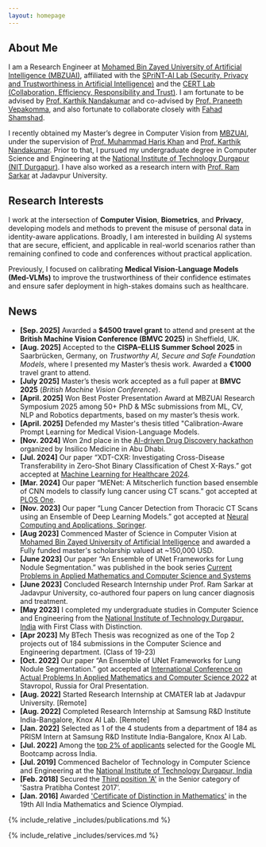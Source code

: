 ```yaml
---
layout: homepage
---
```


## About Me

I am a Research Engineer at [Mohamed Bin Zayed University of Artificial Intelligence (MBZUAI)](https://mbzuai.ac.ae/), affiliated with the [SPriNT-AI Lab (Security, Privacy and Trustworthiness in Artificial Intelligence)](https://www.sprintai.org/) and the [CERT Lab (Collaboration, Efficiency, Responsibility and Trust)](https://github.com/CERT-Lab). I am fortunate to be advised by [Prof. Karthik Nandakumar](https://cse.msu.edu/~nandakum/) and co-advised by [Prof. Praneeth Vepakomma](https://sites.mit.edu/praneeth/), and also fortunate to collaborate closely with [Fahad Shamshad](https://fahadshamshad.github.io).

I recently obtained my Master’s degree in Computer Vision from [MBZUAI](https://mbzuai.ac.ae/), under the supervision of [Prof. Muhammad Haris Khan](https://mbzuai.ac.ae/study/faculty/muhammad-haris-khan/) and [Prof. Karthik Nandakumar](https://cse.msu.edu/~nandakum/). Prior to that, I pursued my undergraduate degree in Computer Science and Engineering at the [National Institute of Technology Durgapur (NIT Durgapur)](https://nitdgp.ac.in/). I have also worked as a research intern with [Prof. Ram Sarkar](https://scholar.google.com/citations?user=bDj0BUEAAAAJ&hl=en) at Jadavpur University.


<!-- I am passionate about Computer Vision, Trustworthy Machine Learning, reading books, Cubing, and Basketball. -->

## Research Interests

I work at the intersection of **Computer Vision**, **Biometrics**, and **Privacy**, developing models and methods to prevent the misuse of personal data in identity-aware applications. Broadly, I am interested in building AI systems that are secure, efficient, and applicable in real-world scenarios rather than remaining confined to code and conferences without practical application.

Previously, I focused on calibrating **Medical Vision-Language Models (Med-VLMs)** to improve the trustworthiness of their confidence estimates and ensure safer deployment in high-stakes domains such as healthcare.


<!--  - **Computer Vision:** image recognition, image generation, video captioning
- **Machine Learning:** meta-learning, incremental learning, transfer learning  -->

## News
- **[Sep. 2025]** Awarded a **$4500 travel grant** to attend and present at the **British Machine Vision Conference (BMVC 2025)** in Sheffield, UK.  
- **[Aug. 2025]** Accepted to the **CISPA–ELLIS Summer School 2025** in Saarbrücken, Germany, on *Trustworthy AI, Secure and Safe Foundation Models*, where I presented my Master’s thesis work. Awarded a **€1000** travel grant to attend.  
- **[July 2025]** Master’s thesis work accepted as a full paper at **BMVC 2025** (*British Machine Vision Conference*).
- **[April. 2025]** Won Best Poster Presentation Award at MBZUAI Research Symposium 2025 among 50+ PhD & MSc submissions from ML, CV, NLP and Robotics departments, based on my master’s thesis work.
- **[April. 2025]** Defended my Master's thesis titled "Calibration-Aware Prompt Learning for Medical Vision-Language Models.
- **[Nov. 2024]** Won 2nd place in the [AI-driven Drug Discovery hackathon](https://insilico.com/ism-events/abu-dhabi/hackathon2024) organized by Insilico Medicine in Abu Dhabi.
- **[Jul. 2024]** Our paper “XDT-CXR: Investigating Cross-Disease Transferability in Zero-Shot Binary Classification of Chest X-Rays.” got accepted at [Machine Learning for Healthcare 2024](https://arxiv.org/abs/2408.11493).
- **[Mar. 2024]** Our paper “MENet: A Mitscherlich function based ensemble of CNN models to classify lung cancer using CT scans.” got accepted at [PLOS One](https://doi.org/10.1371/journal.pone.0298527).
- **[Nov. 2023]** Our paper “Lung Cancer Detection from Thoracic CT Scans using an Ensemble of Deep Learning Models.” got accepted at [Neural Computing and Applications, Springer](https://doi.org/10.1007/s00521-023-09130-7).
- **[Aug 2023]** Commenced Master of Science in Computer Vision at [Mohamed Bin Zayed University of Artificial Intelligence](https://mbzuai.ac.ae/) and awarded a Fully funded master's scholarship valued at ~150,000 USD.
- **[June 2023]** Our paper “An Ensemble of UNet Frameworks for Lung Nodule Segmentation.” was published in the book series [Current Problems in Applied Mathematics and Computer Science and Systems](https://link.springer.com/chapter/10.1007/978-3-031-34127-4_44)
- **[June 2023]** Concluded Research Internship under Prof. Ram Sarkar at Jadavpur University, co-authored four papers on lung cancer diagnosis and treatment.
- **[May 2023]** I completed my undergraduate studies in Computer Science and Engineering from the [National Institute of Technology Durgapur, India](https://nitdgp.ac.in/) with First Class with Distinction.
- **[Apr 2023]** My BTech Thesis was recognized as one of the Top 2 projects out of 184 submissions in the Computer Science and Engineering department. (Class of 19-23)
- **[Oct. 2022]** Our paper “An Ensemble of UNet Frameworks for Lung Nodule Segmentation.” got accepted at [International Conference on Actual Problems In Applied Mathematics and Computer Science 2022](https://drive.google.com/file/d/1bLLJriayqkfTKhxKPyq3w9suxBc_W22s/view) at Stavropol, Russia for Oral Presentation.
- **[Aug. 2022]** Started Research Internship at CMATER lab at Jadavpur University. [Remote]
- **[Aug. 2022]** Completed Research Internship at Samsung R&D Institute India-Bangalore, Knox AI Lab. [Remote]
- **[Jan. 2022]** Selected as 1 of the 4 students from a department of 184 as PRISM Intern at Samsung R&D Institute India-Bangalore, Knox AI Lab. 
- **[Jul. 2022]** Among the [top 2% of applicants](https://drive.google.com/file/d/1LeTg3clVwMyfCpMhc9WC1Qshl5aJZnOd/view?usp=sharing) selected for the Google ML Bootcamp across India.
- **[Jul. 2019]** Commenced Bachelor of Technology in Computer Science and Engineering at the [National Institute of Technology Durgapur, India](https://nitdgp.ac.in/) 
- **[Feb. 2018]** Secured the [Third position 'A'](https://drive.google.com/file/d/1JsqK_uehrgNhw6cGmbsLBO_wb22Y2emK/view?usp=sharing) in the Senior category of 'Sastra Pratibha Contest 2017’.
- **[Jan. 2016]** Awarded ['Certificate of Distinction in Mathematics'](https://drive.google.com/file/d/1Dhnx3cdbrHVmLWwOUka1D3hK1W5blWwk/view?usp=sharing) in the 19th All India Mathematics and Science Olympiad.


{% include_relative _includes/publications.md %}

{% include_relative _includes/services.md %} 
